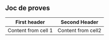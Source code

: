  ## Joc de proves
 
 |First header | Second Header|
 |------------ |------------- |
 |Content from cell 1|Content from cell2|
 
